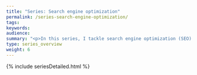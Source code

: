 ```yaml
---
title: "Series: Search engine optimization"
permalink: /series-search-engine-optimization/
tags:
keywords:
audience:
summary: "<p>In this series, I tackle search engine optimization (SEO) as it relates to technical writing. Although there is a lot of information online about methods for SEO, few experts explore the issues in the context of a technical writer’s world.</p><p>Challenges such as duplicate content from single sourced material, iframes from tripane help, keyword optimization when application terminology conflicts with a user’s terminology are all challenges that technical writers must wrestle with as they try to increase the SEO value of their help material to turn their instructional topics into business assets that both attract new customers searching for industry keywords as well as existing customers troubleshooting solutions.</p>"
type: series_overview
weight: 6
---
```


{% include seriesDetailed.html %}